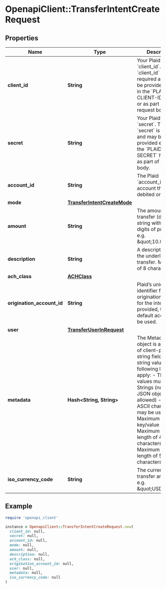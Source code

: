 # OpenapiClient::TransferIntentCreateRequest

## Properties

| Name | Type | Description | Notes |
| ---- | ---- | ----------- | ----- |
| **client_id** | **String** | Your Plaid API &#x60;client_id&#x60;. The &#x60;client_id&#x60; is required and may be provided either in the &#x60;PLAID-CLIENT-ID&#x60; header or as part of a request body. |  |
| **secret** | **String** | Your Plaid API &#x60;secret&#x60;. The &#x60;secret&#x60; is required and may be provided either in the &#x60;PLAID-SECRET&#x60; header or as part of a request body. |  |
| **account_id** | **String** | The Plaid &#x60;account_id&#x60; for the account that will be debited or credited. | [optional] |
| **mode** | [**TransferIntentCreateMode**](TransferIntentCreateMode.md) |  |  |
| **amount** | **String** | The amount of the transfer (decimal string with two digits of precision e.g. \&quot;10.00\&quot;). |  |
| **description** | **String** | A description for the underlying transfer. Maximum of 8 characters. |  |
| **ach_class** | [**ACHClass**](ACHClass.md) |  |  |
| **origination_account_id** | **String** | Plaid’s unique identifier for the origination account for the intent. If not provided, the default account will be used. | [optional] |
| **user** | [**TransferUserInRequest**](TransferUserInRequest.md) |  |  |
| **metadata** | **Hash&lt;String, String&gt;** | The Metadata object is a mapping of client-provided string fields to any string value. The following limitations apply: - The JSON values must be Strings (no nested JSON objects allowed) - Only ASCII characters may be used - Maximum of 50 key/value pairs - Maximum key length of 40 characters - Maximum value length of 500 characters  | [optional] |
| **iso_currency_code** | **String** | The currency of the transfer amount, e.g. \&quot;USD\&quot; | [optional] |

## Example

```ruby
require 'openapi_client'

instance = OpenapiClient::TransferIntentCreateRequest.new(
  client_id: null,
  secret: null,
  account_id: null,
  mode: null,
  amount: null,
  description: null,
  ach_class: null,
  origination_account_id: null,
  user: null,
  metadata: null,
  iso_currency_code: null
)
```


